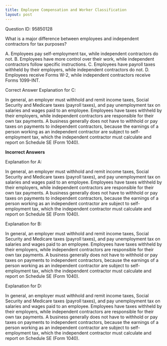 ```yaml
---
title: Employee Compensation and Worker Classification
layout: post
---
```



Question ID: 95850128

What is a major difference between employees and independent contractors for tax purposes?

A. Employees pay self-employment tax, while independent contractors do not.
B. Employees have more control over their work, while independent contractors follow specific instructions.
C. Employees have payroll taxes withheld by their employers, while independent contractors do not.
D. Employees receive Forms W-2, while independent contractors receive Forms 1099-INT. 

Correct Answer Explanation for C:

In general, an employer must withhold and remit income taxes, Social Security and Medicare taxes (payroll taxes), and pay unemployment tax on salaries and wages paid to an employee. Employees have taxes withheld by their employers, while independent contractors are responsible for their own tax payments. A business generally does not have to withhold or pay taxes on payments to independent contractors, because the earnings of a person working as an independent contractor are subject to self-employment tax, which the independent contractor must calculate and report on Schedule SE (Form 1040).


**Incorrect Answers**

Explanation for A:

In general, an employer must withhold and remit income taxes, Social Security and Medicare taxes (payroll taxes), and pay unemployment tax on salaries and wages paid to an employee. Employees have taxes withheld by their employers, while independent contractors are responsible for their own tax payments. A business generally does not have to withhold or pay taxes on payments to independent contractors, because the earnings of a person working as an independent contractor are subject to self-employment tax, which the independent contractor must calculate and report on Schedule SE (Form 1040).

Explanation for B:

In general, an employer must withhold and remit income taxes, Social Security and Medicare taxes (payroll taxes), and pay unemployment tax on salaries and wages paid to an employee. Employees have taxes withheld by their employers, while independent contractors are responsible for their own tax payments. A business generally does not have to withhold or pay taxes on payments to independent contractors, because the earnings of a person working as an independent contractor are subject to self-employment tax, which the independent contractor must calculate and report on Schedule SE (Form 1040).

Explanation for D:

In general, an employer must withhold and remit income taxes, Social Security and Medicare taxes (payroll taxes), and pay unemployment tax on salaries and wages paid to an employee. Employees have taxes withheld by their employers, while independent contractors are responsible for their own tax payments. A business generally does not have to withhold or pay taxes on payments to independent contractors, because the earnings of a person working as an independent contractor are subject to self-employment tax, which the independent contractor must calculate and report on Schedule SE (Form 1040).
